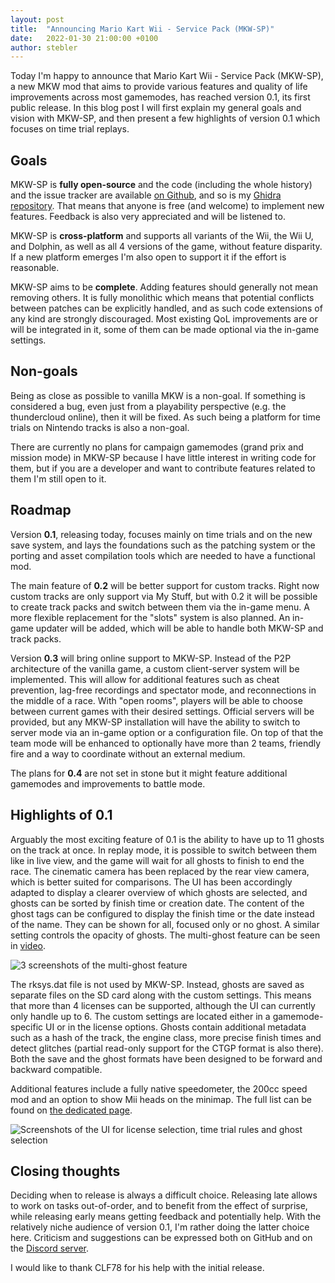 ```yaml
---
layout: post
title:  "Announcing Mario Kart Wii - Service Pack (MKW-SP)"
date:   2022-01-30 21:00:00 +0100
author: stebler
---
```


Today I'm happy to announce that Mario Kart Wii - Service Pack (MKW-SP), a new MKW mod that aims to provide various features and quality of life improvements across most gamemodes, has reached version 0.1, its first public release. In this blog post I will first explain my general goals and vision with MKW-SP, and then present a few highlights of version 0.1 which focuses on time trial replays.

## Goals

MKW-SP is **fully open-source** and the code (including the whole history) and the issue tracker are available [on Github](https://github.com/mkw-sp/mkw-sp), and so is my [Ghidra repository](https://drive.google.com/drive/folders/1I1VRfeut3NtPeddePutfAaZhduVdKhhc?usp=sharing). That means that anyone is free (and welcome) to implement new features. Feedback is also very appreciated and will be listened to.

MKW-SP is **cross-platform** and supports all variants of the Wii, the Wii U, and Dolphin, as well as all 4 versions of the game, without feature disparity. If a new platform emerges I'm also open to support it if the effort is reasonable.

MKW-SP aims to be **complete**. Adding features should generally not mean removing others. It is fully monolithic which means that potential conflicts between patches can be explicitly handled, and as such code extensions of any kind are strongly discouraged. Most existing QoL improvements are or will be integrated in it, some of them can be made optional via the in-game settings.

## Non-goals

Being as close as possible to vanilla MKW is a non-goal. If something is considered a bug, even just from a playability perspective (e.g. the thundercloud online), then it will be fixed. As such being a platform for time trials on Nintendo tracks is also a non-goal.

There are currently no plans for campaign gamemodes (grand prix and mission mode) in MKW-SP because I have little interest in writing code for them, but if you are a developer and want to contribute features related to them I'm still open to it.

## Roadmap

Version **0.1**, releasing today, focuses mainly on time trials and on the new save system, and lays the foundations such as the patching system or the porting and asset compilation tools which are needed to have a functional mod.

The main feature of **0.2** will be better support for custom tracks. Right now custom tracks are only support via My Stuff, but with 0.2 it will be possible to create track packs and switch between them via the in-game menu. A more flexible replacement for the "slots" system is also planned. An in-game updater will be added, which will be able to handle both MKW-SP and track packs.

Version **0.3** will bring online support to MKW-SP. Instead of the P2P architecture of the vanilla game, a custom client-server system will be implemented. This will allow for additional features such as cheat prevention, lag-free recordings and spectator mode, and reconnections in the middle of a race. With "open rooms", players will be able to choose between current games with their desired settings. Official servers will be provided, but any MKW-SP installation will have the ability to switch to server mode via an in-game option or a configuration file. On top of that the team mode will be enhanced to optionally have more than 2 teams, friendly fire and a way to coordinate without an external medium.

The plans for **0.4** are not set in stone but it might feature additional gamemodes and improvements to battle mode.

## Highlights of 0.1

Arguably the most exciting feature of 0.1 is the ability to have up to 11 ghosts on the track at once. In replay mode, it is possible to switch between them like in live view, and the game will wait for all ghosts to finish to end the race. The cinematic camera has been replaced by the rear view camera, which is better suited for comparisons. The UI has been accordingly adapted to display a clearer overview of which ghosts are selected, and ghosts can be sorted by finish time or creation date. The content of the ghost tags can be configured to display the finish time or the date instead of the name. They can be shown for all, focused only or no ghost. A similar setting controls the opacity of ghosts. The multi-ghost feature can be seen in [video](https://www.youtube.com/watch?v=KF3y3nQneBo).

![3 screenshots of the multi-ghost feature](/assets/0.1-mg.png)

The rksys.dat file is not used by MKW-SP. Instead, ghosts are saved as separate files on the SD card along with the custom settings. This means that more than 4 licenses can be supported, although the UI can currently only handle up to 6. The custom settings are located either in a gamemode-specific UI or in the license options. Ghosts contain additional metadata such as a hash of the track, the engine class, more precise finish times and detect glitches (partial read-only support for the CTGP format is also there). Both the save and the ghost formats have been designed to be forward and backward compatible.

Additional features include a fully native speedometer, the 200cc speed mod and an option to show Mii heads on the minimap. The full list can be found on [the dedicated page](/features).

![Screenshots of the UI for license selection, time trial rules and ghost selection](/assets/0.1-ls.png)

## Closing thoughts

Deciding when to release is always a difficult choice. Releasing late allows to work on tasks out-of-order, and to benefit from the effect of surprise, while releasing early means getting feedback and potentially help. With the relatively niche audience of version 0.1, I'm rather doing the latter choice here. Criticism and suggestions can be expressed both on GitHub and on the [Discord server](https://discord.gg/TPSKtyKgqD).

I would like to thank CLF78 for his help with the initial release.
